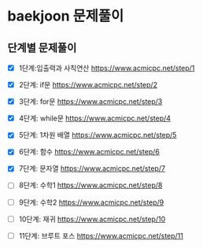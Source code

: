# baekjoon 문제풀이

## 단계별 문제풀이

- [x] 1단계:입출력과 사칙연산 https://www.acmicpc.net/step/1
- [x] 2단계: if문 https://www.acmicpc.net/step/2
- [x] 3단계: for문 https://www.acmicpc.net/step/3
- [x] 4단계: while문 https://www.acmicpc.net/step/4
- [x] 5단계: 1차원 배열 https://www.acmicpc.net/step/5
- [x] 6단계: 함수 https://www.acmicpc.net/step/6
- [x] 7단계: 문자열 https://www.acmicpc.net/step/7
- [ ] 8단계: 수학1 https://www.acmicpc.net/step/8
- [ ] 9단계: 수학2 https://www.acmicpc.net/step/9
- [ ] 10단계: 재귀 https://www.acmicpc.net/step/10
- [ ] 11단계: 브루트 포스 https://www.acmicpc.net/step/11

